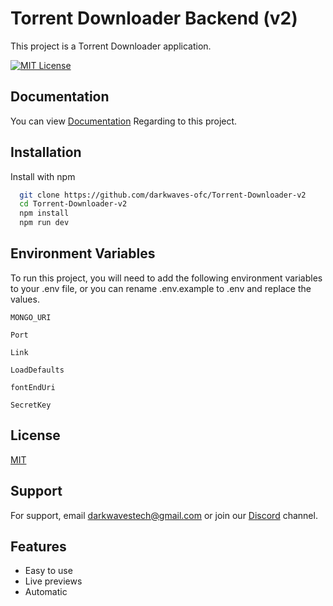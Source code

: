 Torrent Downloader Backend (v2)
============

This project is a Torrent Downloader application.

[![MIT License](https://img.shields.io/badge/License-MIT-green.svg)](https://choosealicense.com/licenses/mit/)


## Documentation

You can view [Documentation](#) Regarding to this project.


## Installation

Install with npm

```bash
  git clone https://github.com/darkwaves-ofc/Torrent-Downloader-v2
  cd Torrent-Downloader-v2
  npm install
  npm run dev
```
    
## Environment Variables

To run this project, you will need to add the following environment variables to your .env file, or you can rename .env.example to .env and replace the values.

`MONGO_URI`

`Port`

`Link`

`LoadDefaults`

`fontEndUri`

`SecretKey`


## License

[MIT](https://github.com/darkwaves-ofc/Torrent-Downloader-v2/blob/main/LICENSE)


## Support

For support, email darkwavestech@gmail.com or join our [Discord](https://discord.gg/rrZAveRJnR) channel.


## Features

- Easy to use
- Live previews
- Automatic

